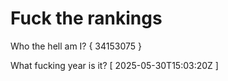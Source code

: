# Fuck the rankings

Who the hell am I?
{ 34153075 }

What fucking year is it?
[ 2025-05-30T15:03:20Z ]
